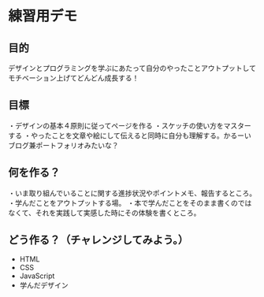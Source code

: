 # 練習用デモ

## 目的
デザインとプログラミングを学ぶにあたって自分のやったことアウトプットしてモチベーション上げてどんどん成長する！

## 目標
・デザインの基本４原則に従ってページを作る
・スケッチの使い方をマスターする
・やったことを文章や絵にして伝えると同時に自分も理解する。かるーいブログ兼ポートフォリオみたいな？

## 何を作る？
・いま取り組んでいることに関する進捗状況やポイントメモ、報告するところ。
・学んだことをアウトプットする場。
・本で学んだことをそのまま書くのではなくて、それを実践して実感した時にその体験を書くところ。

## どう作る？（チャレンジしてみよう。）
- HTML
- CSS
- JavaScript
- 学んだデザイン